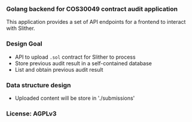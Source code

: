 ### Golang backend for COS30049 contract audit application

This application provides a set of API endpoints for a frontend to interact with Slither.

### Design Goal

- API to upload `.sol` contract for Slither to process
- Store previous audit result in a self-contained database
- List and obtain previous audit result

### Data structure design

- Uploaded content will be store in './submissions'

### License: AGPLv3

